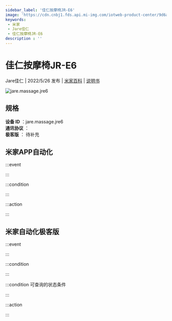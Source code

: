 ```yaml
---
sidebar_label: '佳仁按摩椅JR-E6'
image: 'https://cdn.cnbj1.fds.api.mi-img.com/iotweb-product-center/9d6aec71ac7e29ff228bc522d61c781c_1646884624811.png?GalaxyAccessKeyId=AKVGLQWBOVIRQ3XLEW&Expires=9223372036854775807&Signature=rG17GB3wCxjIrK7xBWhk1ZRupK0='
keywords: 
 - 米家
 - Jare佳仁
 - 佳仁按摩椅JR-E6
description : ''
---
```

# 佳仁按摩椅JR-E6

Jare佳仁 | 2022/5/26 发布 | [米家百科](https://home.mi.com/webapp/content/baike/product/index.html?model=jare.massage.jre6) | [说明书](https://home.mi.com/views/introduction.html?model=jare.massage.jre6&region=cn)

![jare.massage.jre6](https://cdn.cnbj1.fds.api.mi-img.com/iotweb-product-center/9d6aec71ac7e29ff228bc522d61c781c_1646884624811.png?GalaxyAccessKeyId=AKVGLQWBOVIRQ3XLEW&Expires=9223372036854775807&Signature=rG17GB3wCxjIrK7xBWhk1ZRupK0=)

## 规格  
> 
**设备 ID** ：jare.massage.jre6  
**通讯协议** ：  
**极客版**  ： 待补充 


## 米家APP自动化  

:::event  

:::

:::condition  

:::

:::action   

:::

## 米家自动化极客版  

:::event  

:::

:::condition  

:::

:::condition 可查询的状态条件  

:::

:::action  

:::

        
